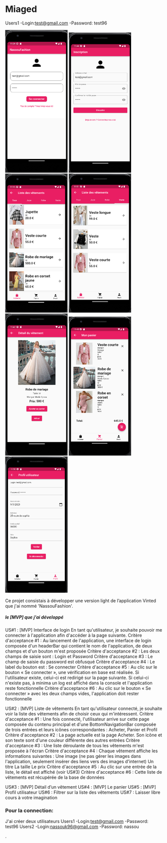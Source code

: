 # Miaged
Users1
-Login:test@gmail.com
-Password: test96
<p float="left">
  <img src="./asset/Login.png" width="200" />
  <img src="./asset/inscription.png" width="200" /> 
  <img src="./asset/ListeVetement.png" width="200" />
  <img src="./asset/CategorieVeste.png" width="200" />
  <img src="./asset/Detaille.png" width="200" />
  <img src="./asset/Panier.png" width="200" />
  <img src="./asset/Profil.png" width="200" />
</p>
Ce projet consistais à développer une version light de l’application Vinted que j'ai nommé 'NassouFashion'. 

##### le [MVP] que j'ai développé 

US#1 : [MVP] Interface de login
En tant qu'utilisateur, je souhaite pouvoir me connecter à l'application afin d'accéder à la page suivante.
Critère d'acceptance #1 : Au lancement de l'application, une interface de login composée d'un headerBar qui contient le nom de l'application, de deux champs et d'un bouton m'est proposée
Critère d'acceptance #2 : Les deux champs de saisie sont : Login et Password
Critère d'acceptance #3 : Le champ de saisie du password est obfusqué
Critère d'acceptance #4 : Le label du bouton est : Se connecter
Critère d'acceptance #5 : Au clic sur le bouton « Se connecter », une vérification en base est réalisée. Si l'utilisateur existe, celui-ci est redirigé sur la page suivante. Si celui-ci n'existe pas, à minima un log est affiché dans la console et l'application reste fonctionnelle
Critère d'acceptance #6 : Au clic sur le bouton « Se connecter » avec les deux champs vides, l'application doit rester fonctionnelle

US#2 : [MVP] Liste de vêtements
En tant qu'utilisateur connecté, je souhaite voir la liste des vêtements afin de choisir ceux qui m'intéressent.
Critère d'acceptance #1 : Une fois connecté, l'utilisateur arrive sur cette page composée du contenu principal et d'une BottomNavigationBar composée de trois entrées et leurs icônes correspondantes : Acheter, Panier et Profil
Critère d'acceptance #2 : La page actuelle est la page Acheter. Son icône et son texte sont d'une couleur différente des autres entrées
Critère d'acceptance #3 : Une liste déroulante de tous les vêtements m'est proposée à l'écran
Critère d'acceptance #4 : Chaque vêtement affiche les informations suivantes :
Une image (ne pas gérer les images dans l'application, seulement insérer des liens vers des images d'internet)
Un titre
La taille
Le prix
Critère d'acceptance #5 : Au clic sur une entrée de la liste, le détail est affiché (voir US#3)
Critère d'acceptance #6 : Cette liste de vêtements est récupérée de la base de données

US#3 : [MVP] Détail d’un vêtement
US#4 : [MVP] Le panier
US#5 : [MVP] Profil utilisateur
US#6 : Filtrer sur la liste des vêtements
US#7 : Laisser libre cours à votre imagination


### Pour la connection:
J'ai créer deux utilisateurs
Users1
-Login:test@gmail.com
-Password: test96
Users2
-Login:nassouk96@gmail.com
-Password: nassou

.

